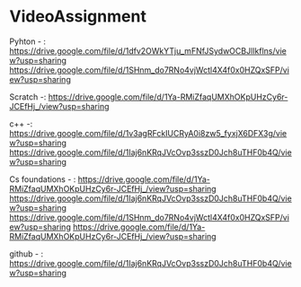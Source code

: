 # VideoAssignment

Pyhton - : 
https://drive.google.com/file/d/1dfv2OWkYTju_mFNfJSydwOCBJlIkflns/view?usp=sharing
https://drive.google.com/file/d/1SHnm_do7RNo4vjWctl4X4f0x0HZQxSFP/view?usp=sharing

Scratch -:
https://drive.google.com/file/d/1Ya-RMiZfaqUMXhOKpUHzCy6r-JCEfHj_/view?usp=sharing

c++ -:
https://drive.google.com/file/d/1v3agRFckIUCRyA0i8zw5_fyxjX6DFX3g/view?usp=sharing
https://drive.google.com/file/d/1Iaj6nKRqJVcOvp3sszD0Jch8uTHF0b4Q/view?usp=sharing

Cs foundations - :
https://drive.google.com/file/d/1Ya-RMiZfaqUMXhOKpUHzCy6r-JCEfHj_/view?usp=sharing
https://drive.google.com/file/d/1Iaj6nKRqJVcOvp3sszD0Jch8uTHF0b4Q/view?usp=sharing
https://drive.google.com/file/d/1SHnm_do7RNo4vjWctl4X4f0x0HZQxSFP/view?usp=sharing
https://drive.google.com/file/d/1Ya-RMiZfaqUMXhOKpUHzCy6r-JCEfHj_/view?usp=sharing

github - :
https://drive.google.com/file/d/1Iaj6nKRqJVcOvp3sszD0Jch8uTHF0b4Q/view?usp=sharing

